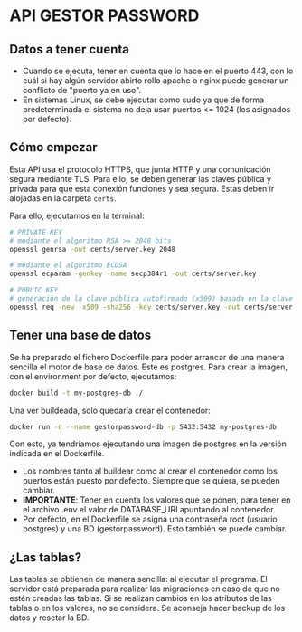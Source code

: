 # API GESTOR PASSWORD
## Datos a tener cuenta
- Cuando se ejecuta, tener en cuenta que lo hace en el puerto 443, con lo cuál si hay algún servidor abirto rollo apache o nginx puede generar un conflicto de "puerto ya en uso".
- En sistemas Linux, se debe ejecutar como sudo ya que de forma predeterminada el sistema no deja usar puertos <= 1024 (los asignados por defecto). 
## Cómo empezar
Esta API usa el protocolo HTTPS, que junta HTTP y una comunicación segura mediante TLS. Para ello, se deben generar las claves pública y privada para que esta conexión funciones y sea segura.
Estas deben ir alojadas en la carpeta `certs`.

Para ello, ejecutamos en la terminal:
```bash
# PRIVATE KEY
# mediante el algoritmo RSA >= 2048 bits
openssl genrsa -out certs/server.key 2048

# mediante el algoritmo ECDSA
openssl ecparam -genkey -name secp384r1 -out certs/server.key

# PUBLIC KEY
# generación de la clave pública autofirmado (x509) basada en la clave privada
openssl req -new -x509 -sha256 -key certs/server.key -out certs/server.crt -days 3650
```

## Tener una base de datos
Se ha preparado el fichero Dockerfile para poder arrancar de una manera sencilla el motor de base de datos. Este es postgres.
Para crear la imagen, con el environment por defecto, ejecutamos:
```bash
docker build -t my-postgres-db ./
```

Una ver buildeada, solo quedaría crear el contenedor:
```bash
docker run -d --name gestorpassword-db -p 5432:5432 my-postgres-db
```

Con esto, ya tendríamos ejecutando una imagen de postgres en la versión indicada en el Dockerfile. 
- Los nombres tanto al buildear como al crear el contenedor como los puertos están puesto por defecto. Siempre que se quiera, se pueden cambiar.
- **IMPORTANTE**: Tener en cuenta los valores que se ponen, para tener en el archivo .env el valor de DATABASE_URI apuntando al contenedor.
- Por defecto, en el Dockerfile se asigna una contraseña root (usuario postgres) y una BD (gestorpassword). Esto también se puede cambiar.

## ¿Las tablas?
Las tablas se obtienen de manera sencilla: al ejecutar el programa. El servidor está preparada para realizar las migraciones en caso de que no estén creadas las tablas. Si se realizan cambios en los atributos de las tablas o en los valores, no se considera. Se aconseja hacer backup de los datos y resetar la BD.
 